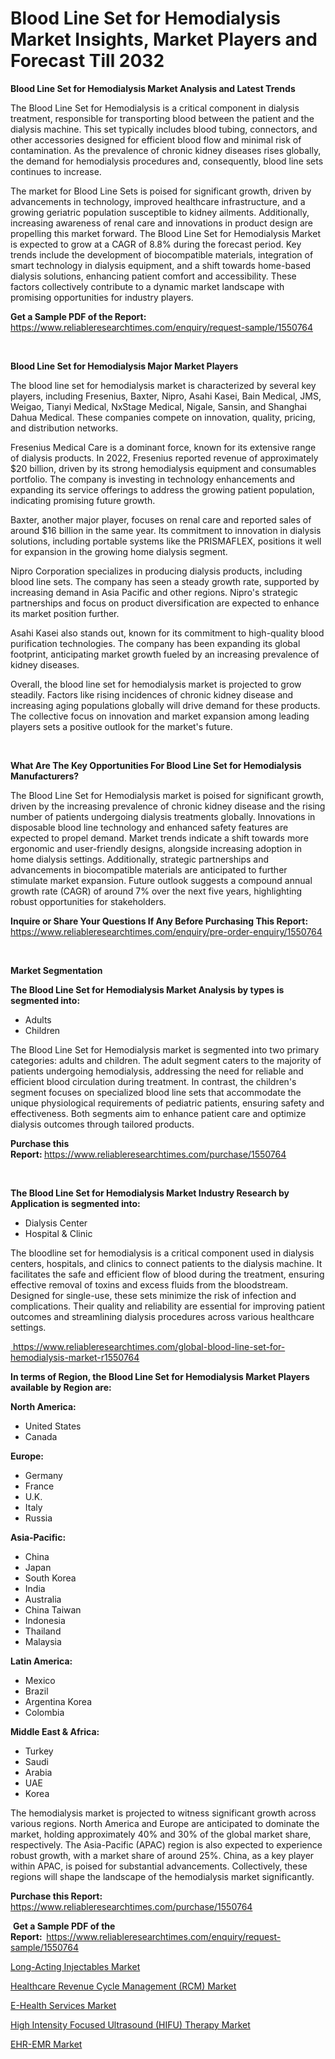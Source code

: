 <p><h1>Blood Line Set for Hemodialysis Market Insights, Market Players and Forecast Till 2032</h1></p><p><strong>Blood Line Set for Hemodialysis Market Analysis and Latest Trends</strong></p>
<p><p>The Blood Line Set for Hemodialysis is a critical component in dialysis treatment, responsible for transporting blood between the patient and the dialysis machine. This set typically includes blood tubing, connectors, and other accessories designed for efficient blood flow and minimal risk of contamination. As the prevalence of chronic kidney diseases rises globally, the demand for hemodialysis procedures and, consequently, blood line sets continues to increase.</p><p>The market for Blood Line Sets is poised for significant growth, driven by advancements in technology, improved healthcare infrastructure, and a growing geriatric population susceptible to kidney ailments. Additionally, increasing awareness of renal care and innovations in product design are propelling this market forward. The Blood Line Set for Hemodialysis Market is expected to grow at a CAGR of 8.8% during the forecast period. Key trends include the development of biocompatible materials, integration of smart technology in dialysis equipment, and a shift towards home-based dialysis solutions, enhancing patient comfort and accessibility. These factors collectively contribute to a dynamic market landscape with promising opportunities for industry players.</p></p>
<p><strong>Get a Sample PDF of the Report:&nbsp;</strong> <a href="https://www.reliableresearchtimes.com/enquiry/request-sample/1550764?utm_campaign=2196&utm_medium=2&utm_source=Github&utm_content=ia&utm_term=03032025&utm_id=blood-line-set-for-hemodialysis">https://www.reliableresearchtimes.com/enquiry/request-sample/1550764</a></p>
<p>&nbsp;</p>
<p><strong>Blood Line Set for Hemodialysis Major Market Players</strong></p>
<p><p>The blood line set for hemodialysis market is characterized by several key players, including Fresenius, Baxter, Nipro, Asahi Kasei, Bain Medical, JMS, Weigao, Tianyi Medical, NxStage Medical, Nigale, Sansin, and Shanghai Dahua Medical. These companies compete on innovation, quality, pricing, and distribution networks.</p><p>Fresenius Medical Care is a dominant force, known for its extensive range of dialysis products. In 2022, Fresenius reported revenue of approximately $20 billion, driven by its strong hemodialysis equipment and consumables portfolio. The company is investing in technology enhancements and expanding its service offerings to address the growing patient population, indicating promising future growth.</p><p>Baxter, another major player, focuses on renal care and reported sales of around $16 billion in the same year. Its commitment to innovation in dialysis solutions, including portable systems like the PRISMAFLEX, positions it well for expansion in the growing home dialysis segment.</p><p>Nipro Corporation specializes in producing dialysis products, including blood line sets. The company has seen a steady growth rate, supported by increasing demand in Asia Pacific and other regions. Nipro's strategic partnerships and focus on product diversification are expected to enhance its market position further.</p><p>Asahi Kasei also stands out, known for its commitment to high-quality blood purification technologies. The company has been expanding its global footprint, anticipating market growth fueled by an increasing prevalence of kidney diseases.</p><p>Overall, the blood line set for hemodialysis market is projected to grow steadily. Factors like rising incidences of chronic kidney disease and increasing aging populations globally will drive demand for these products. The collective focus on innovation and market expansion among leading players sets a positive outlook for the market's future.</p></p>
<p>&nbsp;</p>
<p><strong>What Are The Key Opportunities For Blood Line Set for Hemodialysis Manufacturers?</strong></p>
<p><p>The Blood Line Set for Hemodialysis market is poised for significant growth, driven by the increasing prevalence of chronic kidney disease and the rising number of patients undergoing dialysis treatments globally. Innovations in disposable blood line technology and enhanced safety features are expected to propel demand. Market trends indicate a shift towards more ergonomic and user-friendly designs, alongside increasing adoption in home dialysis settings. Additionally, strategic partnerships and advancements in biocompatible materials are anticipated to further stimulate market expansion. Future outlook suggests a compound annual growth rate (CAGR) of around 7% over the next five years, highlighting robust opportunities for stakeholders.</p></p>
<p><strong>Inquire or Share Your Questions If Any Before Purchasing This Report:</strong> <a href="https://www.reliableresearchtimes.com/enquiry/pre-order-enquiry/1550764?utm_campaign=2196&utm_medium=2&utm_source=Github&utm_content=ia&utm_term=03032025&utm_id=blood-line-set-for-hemodialysis">https://www.reliableresearchtimes.com/enquiry/pre-order-enquiry/1550764</a></p>
<p>&nbsp;</p>
<p><strong>Market Segmentation</strong></p>
<p><strong>The Blood Line Set for Hemodialysis Market Analysis by types is segmented into:</strong></p>
<p><ul><li>Adults</li><li>Children</li></ul></p>
<p><p>The Blood Line Set for Hemodialysis market is segmented into two primary categories: adults and children. The adult segment caters to the majority of patients undergoing hemodialysis, addressing the need for reliable and efficient blood circulation during treatment. In contrast, the children's segment focuses on specialized blood line sets that accommodate the unique physiological requirements of pediatric patients, ensuring safety and effectiveness. Both segments aim to enhance patient care and optimize dialysis outcomes through tailored products.</p></p>
<p><strong>Purchase this Report:&nbsp;</strong><a href="https://www.reliableresearchtimes.com/purchase/1550764?utm_campaign=2196&utm_medium=2&utm_source=Github&utm_content=ia&utm_term=03032025&utm_id=blood-line-set-for-hemodialysis">https://www.reliableresearchtimes.com/purchase/1550764</a></p>
<p>&nbsp;</p>
<p><strong>The Blood Line Set for Hemodialysis Market Industry Research by Application is segmented into:</strong></p>
<p><ul><li>Dialysis Center</li><li>Hospital & Clinic</li></ul></p>
<p><p>The bloodline set for hemodialysis is a critical component used in dialysis centers, hospitals, and clinics to connect patients to the dialysis machine. It facilitates the safe and efficient flow of blood during the treatment, ensuring effective removal of toxins and excess fluids from the bloodstream. Designed for single-use, these sets minimize the risk of infection and complications. Their quality and reliability are essential for improving patient outcomes and streamlining dialysis procedures across various healthcare settings.</p></p>
<p><a href="https://www.reliableresearchtimes.com/global-blood-line-set-for-hemodialysis-market-r1550764?utm_campaign=2196&utm_medium=2&utm_source=Github&utm_content=ia&utm_term=03032025&utm_id=blood-line-set-for-hemodialysis">&nbsp;https://www.reliableresearchtimes.com/global-blood-line-set-for-hemodialysis-market-r1550764</a></p>
<p><strong>In terms of Region, the Blood Line Set for Hemodialysis Market Players available by Region are:</strong></p>
<p>
    <p> <strong> North America: </strong>
        <ul>
            <li>United States</li>
            <li>Canada</li>
        </ul>
        </p> 
    <p> <strong> Europe: </strong>
        <ul>
            <li>Germany</li>
            <li>France</li>
            <li>U.K.</li>
            <li>Italy</li>
            <li>Russia</li>
        </ul>
        </p> 
    <p> <strong> Asia-Pacific: </strong>
        <ul>
            <li>China</li>
            <li>Japan</li>
            <li>South Korea</li>
            <li>India</li>
            <li>Australia</li>
            <li>China Taiwan</li>
            <li>Indonesia</li>
            <li>Thailand</li>
            <li>Malaysia</li>
        </ul>
        </p> 
    <p> <strong> Latin America: </strong>
        <ul>
            <li>Mexico</li>
            <li>Brazil</li>
            <li>Argentina Korea</li>
            <li>Colombia</li>
        </ul>
        </p> 
    <p> <strong> Middle East & Africa: </strong>
        <ul>
            <li>Turkey</li>
            <li>Saudi</li>
            <li>Arabia</li>
            <li>UAE</li>
            <li>Korea</li>
        </ul>
    </p>
    </p>
<p><p>The hemodialysis market is projected to witness significant growth across various regions. North America and Europe are anticipated to dominate the market, holding approximately 40% and 30% of the global market share, respectively. The Asia-Pacific (APAC) region is also expected to experience robust growth, with a market share of around 25%. China, as a key player within APAC, is poised for substantial advancements. Collectively, these regions will shape the landscape of the hemodialysis market significantly.</p></p>
<p><strong>Purchase this Report: </strong><a href="https://www.reliableresearchtimes.com/purchase/1550764?utm_campaign=2196&utm_medium=2&utm_source=Github&utm_content=ia&utm_term=03032025&utm_id=blood-line-set-for-hemodialysis">https://www.reliableresearchtimes.com/purchase/1550764</a></p>
<p>&nbsp;<strong>Get a Sample PDF of the Report:&nbsp;&nbsp;</strong><a href="https://www.reliableresearchtimes.com/enquiry/request-sample/1550764?utm_campaign=2196&utm_medium=2&utm_source=Github&utm_content=ia&utm_term=03032025&utm_id=blood-line-set-for-hemodialysis">https://www.reliableresearchtimes.com/enquiry/request-sample/1550764</a></p>
<p><strong></strong></p>
<p><p><a href="https://github.com/dbichayison/Market-Research-Report-List-1/blob/main/long-acting-injectables-market.md?utm_campaign=2196&utm_medium=2&utm_source=Github&utm_content=ia&utm_term=03032025&utm_id=blood-line-set-for-hemodialysis">Long-Acting Injectables Market</a></p><p><a href="https://github.com/nafidurii/Market-Research-Report-List-1/blob/main/healthcare-revenue-cycle-management-rcm-market.md?utm_campaign=2196&utm_medium=2&utm_source=Github&utm_content=ia&utm_term=03032025&utm_id=blood-line-set-for-hemodialysis">Healthcare Revenue Cycle Management (RCM) Market</a></p><p><a href="https://github.com/tumacaakesha78/Market-Research-Report-List-1/blob/main/e-health-services-market.md?utm_campaign=2196&utm_medium=2&utm_source=Github&utm_content=ia&utm_term=03032025&utm_id=blood-line-set-for-hemodialysis">E-Health Services Market</a></p><p><a href="https://github.com/pearlinewhite4692/Market-Research-Report-List-1/blob/main/high-intensity-focused-ultrasound-hifu-therapy-market.md?utm_campaign=2196&utm_medium=2&utm_source=Github&utm_content=ia&utm_term=03032025&utm_id=blood-line-set-for-hemodialysis">High Intensity Focused Ultrasound (HIFU) Therapy Market</a></p><p><a href="https://github.com/sefathlehki/Market-Research-Report-List-1/blob/main/ehr-emr-market.md?utm_campaign=2196&utm_medium=2&utm_source=Github&utm_content=ia&utm_term=03032025&utm_id=blood-line-set-for-hemodialysis">EHR-EMR Market</a></p></p>
